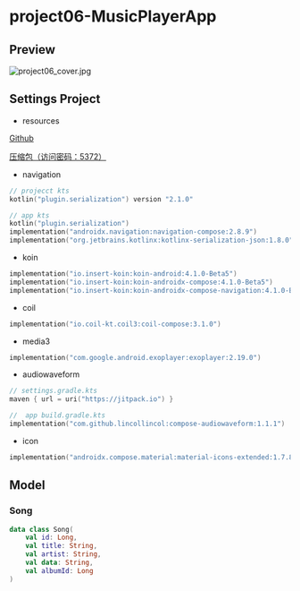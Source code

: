 # project06-MusicPlayerApp

## Preview

![project06_cover.jpg](project06_cover.jpg)

## Settings Project

- resources

[Github](https://github.com/laohei7/compose_ui/tree/main/project06_music_player_app)

[压缩包（访问密码：5372）](https://url93.ctfile.com/f/48492093-1514873389-824a7c?p=5372)

- navigation

```kotlin
// projecct kts
kotlin("plugin.serialization") version "2.1.0"

// app kts
kotlin("plugin.serialization")
implementation("androidx.navigation:navigation-compose:2.8.9")
implementation("org.jetbrains.kotlinx:kotlinx-serialization-json:1.8.0")
```

- koin

```kotlin
implementation("io.insert-koin:koin-android:4.1.0-Beta5")
implementation("io.insert-koin:koin-androidx-compose:4.1.0-Beta5")
implementation("io.insert-koin:koin-androidx-compose-navigation:4.1.0-Beta5")
```

- coil

```kotlin
implementation("io.coil-kt.coil3:coil-compose:3.1.0")
```

- media3

```kotlin
implementation("com.google.android.exoplayer:exoplayer:2.19.0")
```

- audiowaveform

```kotlin
// settings.gradle.kts
maven { url = uri("https://jitpack.io") }

//  app build.gradle.kts
implementation("com.github.lincollincol:compose-audiowaveform:1.1.1")
```

- icon

```kotlin
implementation("androidx.compose.material:material-icons-extended:1.7.8")
```

## Model

### Song

```kotlin
data class Song(
    val id: Long,
    val title: String,
    val artist: String,
    val data: String,
    val albumId: Long
)
```